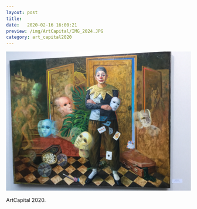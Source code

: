 ```yaml
---
layout: post
title: 
date:   2020-02-16 16:00:21
preview: /img/ArtCapital/IMG_2024.JPG
category: art_capital2020
---
```


![Picture 1](/img/ArtCapital/IMG_2024.JPG) 


ArtCapital 2020.


